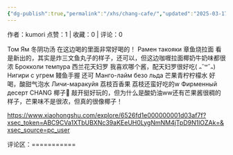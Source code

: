 ```yaml
---
{"dg-publish":true,"permalink":"/xhs/chang-cafe/","updated":"2025-03-17T21:59:53.846+08:00"}
---
```


作者：kumori
点赞：1   |   收藏：0   |   评论：0

Том Ям 冬阴功汤 在这边喝的里面非常好喝的！
Рамен такояки 章鱼烧拉面 看是新出的，其实是炸三文鱼丸子的样子，还可以，但这边咖喱拉面椰奶牛奶味都很浓
Брокколи темпура 西兰花天妇罗 我喜欢哪个酱，配天妇罗很好吃( ᎔˘꒳˘᎔)
Нигири с угрем 鳗鱼手握 还可
Манго-лайм безо льда 芒果青柠柠檬水 好喝，酸甜气泡水
Личи-маракуйя 荔枝百香果 荔枝还蛮好吃的w
Фирменный десерт CHANG 椰子🥥 敲开挺好玩的，但为什么是酸奶油ww还有芒果酱很稠的样子，芒果味不是很浓，但真的很像椰子！

https://www.xiaohongshu.com/explore/6526fd1e000000001d03af7f?xsec_token=ABC9CVa1XTbUBXNc39aKEeUH0LygNmNM4jTpD9N1lOZAk=&xsec_source=pc_user

评论区：===========


